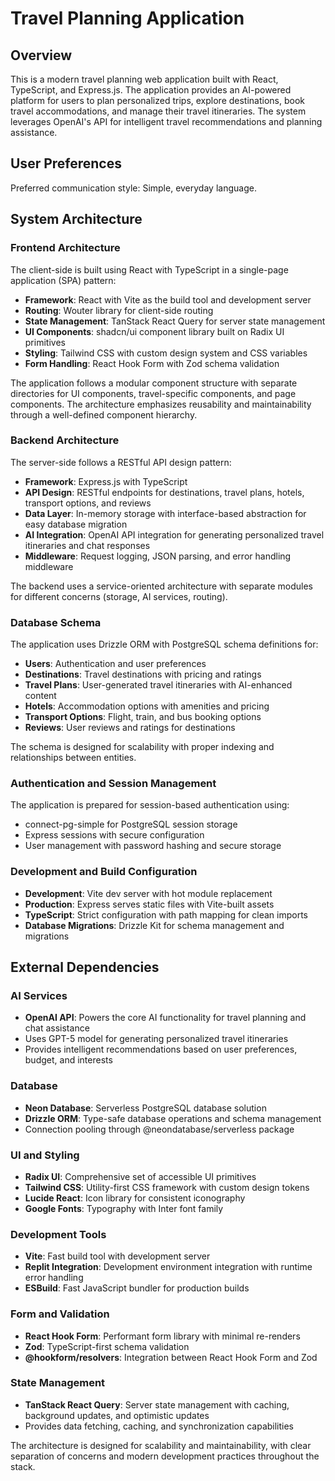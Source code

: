 # Travel Planning Application

## Overview

This is a modern travel planning web application built with React, TypeScript, and Express.js. The application provides an AI-powered platform for users to plan personalized trips, explore destinations, book travel accommodations, and manage their travel itineraries. The system leverages OpenAI's API for intelligent travel recommendations and planning assistance.

## User Preferences

Preferred communication style: Simple, everyday language.

## System Architecture

### Frontend Architecture

The client-side is built using React with TypeScript in a single-page application (SPA) pattern:

- **Framework**: React with Vite as the build tool and development server
- **Routing**: Wouter library for client-side routing
- **State Management**: TanStack React Query for server state management
- **UI Components**: shadcn/ui component library built on Radix UI primitives
- **Styling**: Tailwind CSS with custom design system and CSS variables
- **Form Handling**: React Hook Form with Zod schema validation

The application follows a modular component structure with separate directories for UI components, travel-specific components, and page components. The architecture emphasizes reusability and maintainability through a well-defined component hierarchy.

### Backend Architecture

The server-side follows a RESTful API design pattern:

- **Framework**: Express.js with TypeScript
- **API Design**: RESTful endpoints for destinations, travel plans, hotels, transport options, and reviews
- **Data Layer**: In-memory storage with interface-based abstraction for easy database migration
- **AI Integration**: OpenAI API integration for generating personalized travel itineraries and chat responses
- **Middleware**: Request logging, JSON parsing, and error handling middleware

The backend uses a service-oriented architecture with separate modules for different concerns (storage, AI services, routing).

### Database Schema

The application uses Drizzle ORM with PostgreSQL schema definitions for:

- **Users**: Authentication and user preferences
- **Destinations**: Travel destinations with pricing and ratings
- **Travel Plans**: User-generated travel itineraries with AI-enhanced content
- **Hotels**: Accommodation options with amenities and pricing
- **Transport Options**: Flight, train, and bus booking options
- **Reviews**: User reviews and ratings for destinations

The schema is designed for scalability with proper indexing and relationships between entities.

### Authentication and Session Management

The application is prepared for session-based authentication using:
- connect-pg-simple for PostgreSQL session storage
- Express sessions with secure configuration
- User management with password hashing and secure storage

### Development and Build Configuration

- **Development**: Vite dev server with hot module replacement
- **Production**: Express serves static files with Vite-built assets
- **TypeScript**: Strict configuration with path mapping for clean imports
- **Database Migrations**: Drizzle Kit for schema management and migrations

## External Dependencies

### AI Services
- **OpenAI API**: Powers the core AI functionality for travel planning and chat assistance
- Uses GPT-5 model for generating personalized travel itineraries
- Provides intelligent recommendations based on user preferences, budget, and interests

### Database
- **Neon Database**: Serverless PostgreSQL database solution
- **Drizzle ORM**: Type-safe database operations and schema management
- Connection pooling through @neondatabase/serverless package

### UI and Styling
- **Radix UI**: Comprehensive set of accessible UI primitives
- **Tailwind CSS**: Utility-first CSS framework with custom design tokens
- **Lucide React**: Icon library for consistent iconography
- **Google Fonts**: Typography with Inter font family

### Development Tools
- **Vite**: Fast build tool with development server
- **Replit Integration**: Development environment integration with runtime error handling
- **ESBuild**: Fast JavaScript bundler for production builds

### Form and Validation
- **React Hook Form**: Performant form library with minimal re-renders
- **Zod**: TypeScript-first schema validation
- **@hookform/resolvers**: Integration between React Hook Form and Zod

### State Management
- **TanStack React Query**: Server state management with caching, background updates, and optimistic updates
- Provides data fetching, caching, and synchronization capabilities

The architecture is designed for scalability and maintainability, with clear separation of concerns and modern development practices throughout the stack.